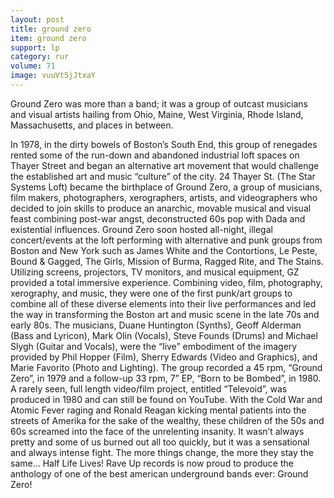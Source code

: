 ```yaml
---
layout: post
title: ground zero
item: ground zero
support: lp
category: rur
volume: 71
image: vuuVt5jJtxaY
---
```


Ground Zero was more than a band; it was a group of outcast musicians and visual artists hailing from Ohio, Maine, West Virginia, Rhode Island, Massachusetts, and places in between.

In 1978, in the dirty bowels of Boston’s South End, this group of renegades rented some of the run-down and abandoned industrial loft spaces on Thayer Street and began an alternative art movement that would challenge the established art and music “culture” of the city. 24 Thayer St. (The Star Systems Loft) became the birthplace of Ground Zero, a group of musicians, film makers, photographers, xerographers, artists, and videographers who decided to join skills to produce an anarchic, movable musical and visual feast combining post-war angst, deconstructed 60s pop with Dada and existential influences. Ground Zero soon hosted all-night, illegal concert/events at the loft performing with alternative and punk groups from Boston and New York such as James White and the Contortions, Le Peste, Bound & Gagged, The Girls, Mission of Burma, Ragged Rite, and The Stains. Utilizing screens, projectors, TV monitors, and musical equipment, GZ provided a total immersive experience. Combining video, film, photography, xerography, and music, they were one of the first punk/art groups to combine all of these diverse elements into their live performances and led the way in transforming the Boston art and music scene in the late 70s and early 80s. The musicians, Duane Huntington (Synths), Geoff Alderman (Bass and Lyricon), Mark Olin (Vocals), Steve Founds (Drums) and Michael Slygh (Guitar and Vocals), were the “live” embodiment of the imagery provided by Phil Hopper (Film), Sherry Edwards (Video and Graphics), and Marie Favorito (Photo and Lighting). The group recorded a 45 rpm, “Ground Zero”, in 1979 and a follow-up 33 rpm, 7” EP, “Born to be Bombed”, in 1980. A rarely seen, full length video/film project, entitled “Televoid”, was produced in 1980 and can still be found on YouTube. With the Cold War and Atomic Fever raging and Ronald Reagan kicking mental patients into the streets of Amerika for the sake of the wealthy, these children of the 50s and 60s screamed into the face of the unrelenting insanity. It wasn’t always pretty and some of us burned out all too quickly, but it was a sensational and always intense fight. The more things change, the more they stay the same... Half Life Lives! Rave Up records is now proud to produce the anthology of one of the best american underground bands ever: Ground Zero!